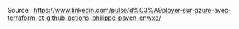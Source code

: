 Source : https://www.linkedin.com/pulse/d%C3%A9ployer-sur-azure-avec-terraform-et-github-actions-philippe-paven-enwxe/